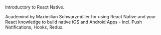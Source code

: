 Introductory to React Native. 

Academind by Maximilian Schwarzmüller for using React Native and your React knowledge to build native iOS and Android Apps - incl. Push Notifications, Hooks, Redux.
